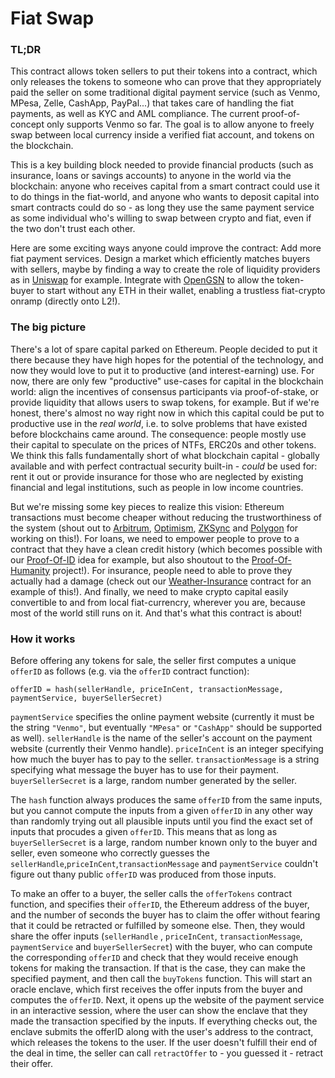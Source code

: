 # Fiat Swap

### TL;DR

This contract allows token sellers to put their tokens into a contract, which only releases the tokens to someone who can prove that they appropriately paid the seller on some traditional digital payment service (such as Venmo, MPesa, Zelle, CashApp, PayPal...) that takes care of handling the fiat payments, as well as KYC and AML compliance. The current proof-of-concept only supports Venmo so far. The goal is to allow anyone to freely swap between local currency inside a verified fiat account, and tokens on the blockchain. 

This is a key building block needed to provide financial products (such as insurance, loans or savings accounts) to anyone in the world via the blockchain: anyone who receives capital from a smart contract could use it to do things in the fiat-world, and anyone who wants to deposit capital into smart contracts could do so - as long they use the same payment service as some individual who's willing to swap between crypto and fiat, even if the two don't trust each other.

Here are some exciting ways anyone could improve the contract: Add more fiat payment services. Design a market which efficiently matches buyers with sellers, maybe by finding a way to create the role of liquidity providers as in [Uniswap](https://uniswap.com/) for example. Integrate with [OpenGSN](https://opengsn.org/) to allow the token-buyer to start without any ETH in their wallet, enabling a trustless fiat-crypto onramp (directly onto L2!). 

### The big picture
There's a lot of spare capital parked on Ethereum. People decided to put it there because they have high hopes for the potential of the technology, and now they would love to put it to productive (and interest-earning) use. For now, there are only few "productive" use-cases for capital in the blockchain world: align the incentives of consensus participants via proof-of-stake, or provide liquidity that allows users to swap tokens, for example. But if we're honest, there's almost no way right now in which this capital could be put to productive use in the _real world_, i.e. to solve problems that have existed before blockchains came around. The consequence: people mostly use their capital to speculate on the prices of NTFs, ERC20s and other tokens. We think this falls fundamentally short of what blockchain capital - globally available and with perfect contractual security built-in - _could_ be used for: rent it out or provide insurance for those who are neglected by existing financial and legal institutions, such as people in low income countries. 

But we're missing some key pieces to realize this vision: Ethereum transactions must become cheaper without reducing the trustworthiness of the system (shout out to [Arbitrum](https://offchainlabs.com/), [Optimism](https://www.optimism.io/), [ZKSync](https://zksync.io/) and [Polygon](https://polygon.technology/) for working on this!). For loans, we need to empower people to prove to a contract that they have a clean credit history (which becomes possible with our [Proof-Of-ID](https://app.opencontracts.io/#/open-contracts/proof-of-id) idea for example, but also shoutout to the [Proof-Of-Humanity](https://www.proofofhumanity.id/) project!). For insurance, people need to able to prove they actually had a damage (check out our [Weather-Insurance](https://app.opencontracts.io/#/open-contracts/weather-insurance) contract for an example of this!).  And finally, we need to make crypto capital easily convertible to and from local fiat-currencry, wherever you are, because most of the world still runs on it. And that's what this contract is about!

### How it works

Before offering any tokens for sale, the seller first computes a unique `offerID` as follows (e.g. via the `offerID` contract function):
```
offerID = hash(sellerHandle, priceInCent, transactionMessage, paymentService, buyerSellerSecret)
```
`paymentService` specifies the online payment website (currently it must be the string `"Venmo"`, but eventually `"MPesa"` or `"CashApp"` should be supported as well). `sellerHandle` is the name of the seller's account on the payment website (currently their Venmo handle). `priceInCent` is an integer specifying how much the buyer has to pay to the seller. `transactionMessage` is a string specifying what message the buyer has to use for their payment. `buyerSellerSecret` is a large, random number generated by the seller.

The `hash` function always produces the same `offerID` from the same inputs, but you cannot compute the inputs from a given `offerID` in any other way than randomly trying out all plausible inputs until you find the exact set of inputs that procudes a given `offerID`. This means that as long as `buyerSellerSecret` is a large, random number known only to the buyer and seller, even someone who correctly guesses the `sellerHandle`,`priceInCent`,`transactionMessage` and `paymentService` couldn't figure out thany public `offerID` was produced from those inputs. 

To make an offer to a buyer, the seller calls the `offerTokens` contract function, and specifies their `offerID`, the Ethereum address of the buyer, and the number of seconds the buyer has to claim the offer without fearing that it could be retracted or fulfilled by someone else. Then, they would share the offer inputs (`sellerHandle` , `priceInCent`, `transactionMessage`, `paymentService` and `buyerSellerSecret`) with the buyer, who can compute the corresponding `offerID` and check that they would receive enough tokens for making the transaction. If that is the case, they can make the specified payment, and then call the `buyTokens` function. This will start an oracle enclave, which first receives the offer inputs from the buyer and computes the `offerID`. Next, it opens up the website of the payment service in an interactive session, where the user can show the enclave that they made the transaction specified by the inputs. If everything checks out, the enclave submits the offerID along with the user's address to the contract, which releases the tokens to the user. If the user doesn't fulfill their end of the deal in time, the seller can call `retractOffer` to - you guessed it - retract their offer.
